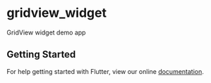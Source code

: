 # gridview_widget

GridView widget demo app

## Getting Started

For help getting started with Flutter, view our online
[documentation](https://flutter.io/).
